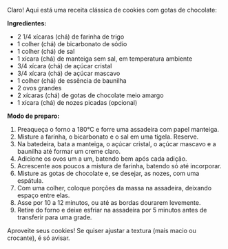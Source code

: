 Claro! Aqui está uma receita clássica de cookies com gotas de chocolate:

**Ingredientes:**
- 2 1/4 xícaras (chá) de farinha de trigo
- 1 colher (chá) de bicarbonato de sódio
- 1 colher (chá) de sal
- 1 xícara (chá) de manteiga sem sal, em temperatura ambiente
- 3/4 xícara (chá) de açúcar cristal
- 3/4 xícara (chá) de açúcar mascavo
- 1 colher (chá) de essência de baunilha
- 2 ovos grandes
- 2 xícaras (chá) de gotas de chocolate meio amargo
- 1 xícara (chá) de nozes picadas (opcional)

**Modo de preparo:**
1. Preaqueça o forno a 180°C e forre uma assadeira com papel manteiga.
2. Misture a farinha, o bicarbonato e o sal em uma tigela. Reserve.
3. Na batedeira, bata a manteiga, o açúcar cristal, o açúcar mascavo e a baunilha até formar um creme claro.
4. Adicione os ovos um a um, batendo bem após cada adição.
5. Acrescente aos poucos a mistura de farinha, batendo só até incorporar.
6. Misture as gotas de chocolate e, se desejar, as nozes, com uma espátula.
7. Com uma colher, coloque porções da massa na assadeira, deixando espaço entre elas.
8. Asse por 10 a 12 minutos, ou até as bordas dourarem levemente.
9. Retire do forno e deixe esfriar na assadeira por 5 minutos antes de transferir para uma grade.

Aproveite seus cookies! Se quiser ajustar a textura (mais macio ou crocante), é só avisar.
